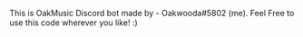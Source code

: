 This is OakMusic Discord bot made by - Oakwooda#5802  (me). 
Feel Free to use this code wherever you like! :)

